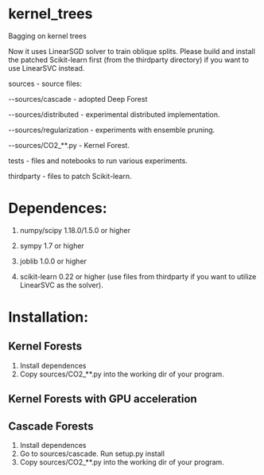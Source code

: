# kernel_trees
Bagging on kernel trees

Now it uses LinearSGD solver to train oblique splits. Please build and install the patched Scikit-learn first (from the thirdparty directory) if you want to use LinearSVC instead.

sources - source files: 

--sources/cascade - adopted Deep Forest

--sources/distributed - experimental distributed implementation. 

--sources/regularization - experiments with ensemble pruning.

--sources/CO2_**.py - Kernel Forest.

tests - files and notebooks to run various experiments.

thirdparty - files to patch Scikit-learn.

# Dependences:
1. numpy/scipy 1.18.0/1.5.0 or higher

2. sympy 1.7 or higher

3. joblib 1.0.0 or higher

4. scikit-learn 0.22 or higher (use files from thirdparty if you want to utilize LinearSVC as the solver). 

# Installation:
## Kernel Forests
1. Install dependences
2. Copy sources/CO2_**.py into the working dir of your program.
## Kernel Forests with GPU acceleration
## Cascade Forests
1. Install dependences
2. Go to sources/cascade. Run setup.py install
3. Copy sources/CO2_**.py into the working dir of your program.
